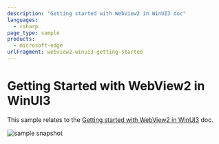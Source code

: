```yaml
---
description: "Getting started with WebView2 in WinUI3 doc"
languages: 
  - csharp
page_type: sample
products: 
  - microsoft-edge
urlFragment: webview2-winui3-getting-started
---
```

# Getting Started with WebView2 in WinUI3

This sample relates to the [Getting started with WebView2 in WinUI3](https://docs.microsoft.com/microsoft-edge/webview2/gettingstarted/winui) doc.

![sample snapshot](https://raw.githubusercontent.com/MicrosoftDocs/edge-developer/main/microsoft-edge/webview2/get-started/media/winui-getting-started-part-3.png)
